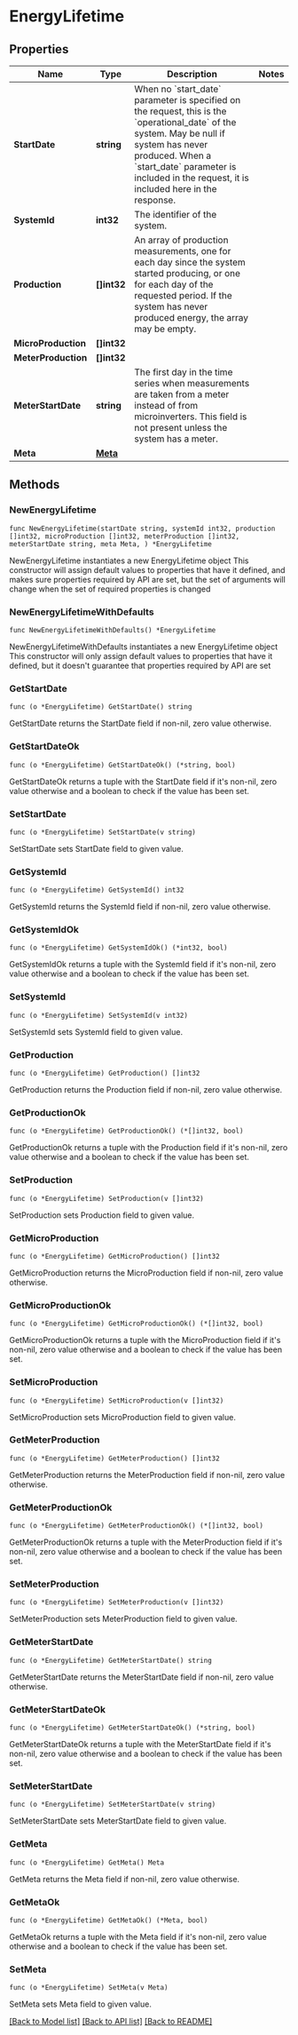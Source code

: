 # EnergyLifetime

## Properties

Name | Type | Description | Notes
------------ | ------------- | ------------- | -------------
**StartDate** | **string** | When no &#x60;start_date&#x60; parameter is specified on the request, this is the &#x60;operational_date&#x60; of the system. May be null if system has never produced. When a &#x60;start_date&#x60; parameter is included in the request, it is included here in the response. | 
**SystemId** | **int32** | The identifier of the system. | 
**Production** | **[]int32** | An array of production measurements, one for each day since the system started producing, or one for each day of the requested period. If the system has never produced energy, the array may be empty. | 
**MicroProduction** | **[]int32** |  | 
**MeterProduction** | **[]int32** |  | 
**MeterStartDate** | **string** | The first day in the time series when measurements are taken from a meter instead of from microinverters. This field is not present unless the system has a meter. | 
**Meta** | [**Meta**](Meta.md) |  | 

## Methods

### NewEnergyLifetime

`func NewEnergyLifetime(startDate string, systemId int32, production []int32, microProduction []int32, meterProduction []int32, meterStartDate string, meta Meta, ) *EnergyLifetime`

NewEnergyLifetime instantiates a new EnergyLifetime object
This constructor will assign default values to properties that have it defined,
and makes sure properties required by API are set, but the set of arguments
will change when the set of required properties is changed

### NewEnergyLifetimeWithDefaults

`func NewEnergyLifetimeWithDefaults() *EnergyLifetime`

NewEnergyLifetimeWithDefaults instantiates a new EnergyLifetime object
This constructor will only assign default values to properties that have it defined,
but it doesn't guarantee that properties required by API are set

### GetStartDate

`func (o *EnergyLifetime) GetStartDate() string`

GetStartDate returns the StartDate field if non-nil, zero value otherwise.

### GetStartDateOk

`func (o *EnergyLifetime) GetStartDateOk() (*string, bool)`

GetStartDateOk returns a tuple with the StartDate field if it's non-nil, zero value otherwise
and a boolean to check if the value has been set.

### SetStartDate

`func (o *EnergyLifetime) SetStartDate(v string)`

SetStartDate sets StartDate field to given value.


### GetSystemId

`func (o *EnergyLifetime) GetSystemId() int32`

GetSystemId returns the SystemId field if non-nil, zero value otherwise.

### GetSystemIdOk

`func (o *EnergyLifetime) GetSystemIdOk() (*int32, bool)`

GetSystemIdOk returns a tuple with the SystemId field if it's non-nil, zero value otherwise
and a boolean to check if the value has been set.

### SetSystemId

`func (o *EnergyLifetime) SetSystemId(v int32)`

SetSystemId sets SystemId field to given value.


### GetProduction

`func (o *EnergyLifetime) GetProduction() []int32`

GetProduction returns the Production field if non-nil, zero value otherwise.

### GetProductionOk

`func (o *EnergyLifetime) GetProductionOk() (*[]int32, bool)`

GetProductionOk returns a tuple with the Production field if it's non-nil, zero value otherwise
and a boolean to check if the value has been set.

### SetProduction

`func (o *EnergyLifetime) SetProduction(v []int32)`

SetProduction sets Production field to given value.


### GetMicroProduction

`func (o *EnergyLifetime) GetMicroProduction() []int32`

GetMicroProduction returns the MicroProduction field if non-nil, zero value otherwise.

### GetMicroProductionOk

`func (o *EnergyLifetime) GetMicroProductionOk() (*[]int32, bool)`

GetMicroProductionOk returns a tuple with the MicroProduction field if it's non-nil, zero value otherwise
and a boolean to check if the value has been set.

### SetMicroProduction

`func (o *EnergyLifetime) SetMicroProduction(v []int32)`

SetMicroProduction sets MicroProduction field to given value.


### GetMeterProduction

`func (o *EnergyLifetime) GetMeterProduction() []int32`

GetMeterProduction returns the MeterProduction field if non-nil, zero value otherwise.

### GetMeterProductionOk

`func (o *EnergyLifetime) GetMeterProductionOk() (*[]int32, bool)`

GetMeterProductionOk returns a tuple with the MeterProduction field if it's non-nil, zero value otherwise
and a boolean to check if the value has been set.

### SetMeterProduction

`func (o *EnergyLifetime) SetMeterProduction(v []int32)`

SetMeterProduction sets MeterProduction field to given value.


### GetMeterStartDate

`func (o *EnergyLifetime) GetMeterStartDate() string`

GetMeterStartDate returns the MeterStartDate field if non-nil, zero value otherwise.

### GetMeterStartDateOk

`func (o *EnergyLifetime) GetMeterStartDateOk() (*string, bool)`

GetMeterStartDateOk returns a tuple with the MeterStartDate field if it's non-nil, zero value otherwise
and a boolean to check if the value has been set.

### SetMeterStartDate

`func (o *EnergyLifetime) SetMeterStartDate(v string)`

SetMeterStartDate sets MeterStartDate field to given value.


### GetMeta

`func (o *EnergyLifetime) GetMeta() Meta`

GetMeta returns the Meta field if non-nil, zero value otherwise.

### GetMetaOk

`func (o *EnergyLifetime) GetMetaOk() (*Meta, bool)`

GetMetaOk returns a tuple with the Meta field if it's non-nil, zero value otherwise
and a boolean to check if the value has been set.

### SetMeta

`func (o *EnergyLifetime) SetMeta(v Meta)`

SetMeta sets Meta field to given value.



[[Back to Model list]](../README.md#documentation-for-models) [[Back to API list]](../README.md#documentation-for-api-endpoints) [[Back to README]](../README.md)


